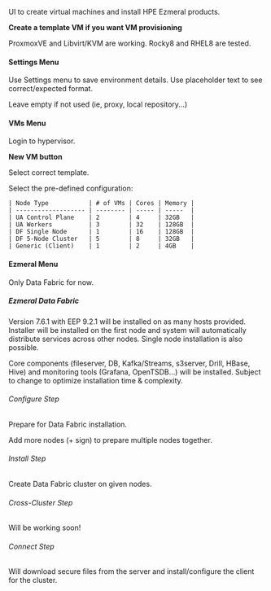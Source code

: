 UI to create virtual machines and install HPE Ezmeral products.

**Create a template VM if you want VM provisioning**

ProxmoxVE and Libvirt/KVM are working. Rocky8 and RHEL8 are tested.

#### Settings Menu

Use Settings menu to save environment details. Use placeholder text to see correct/expected format.

Leave empty if not used (ie, proxy, local repository...)

#### VMs Menu

Login to hypervisor.

**New VM button**

Select correct template.

Select the pre-defined configuration:

    | Node Type           | # of VMs | Cores | Memory |
    | ------------------- | -------- | ----- | -----  |
    | UA Control Plane    | 2        | 4     | 32GB   |
    | UA Workers          | 3        | 32    | 128GB  |
    | DF Single Node      | 1        | 16    | 128GB  |
    | DF 5-Node Cluster   | 5        | 8     | 32GB   |
    | Generic (Client)    | 1        | 2     | 4GB    |

#### Ezmeral Menu

Only Data Fabric for now.

##### Ezmeral Data Fabric

Version 7.6.1 with EEP 9.2.1 will be installed on as many hosts provided. Installer will be installed on the first node and system will automatically distribute services across other nodes. Single node installation is also possible.

Core components (fileserver, DB, Kafka/Streams, s3server, Drill, HBase, Hive) and monitoring tools (Grafana, OpenTSDB...) will be installed. Subject to change to optimize installation time & complexity.

###### Configure Step

Prepare for Data Fabric installation.

Add more nodes (+ sign) to prepare multiple nodes together.

###### Install Step

Create Data Fabric cluster on given nodes.

###### Cross-Cluster Step

Will be working soon!

###### Connect Step

Will download secure files from the server and install/configure the client for the cluster.
